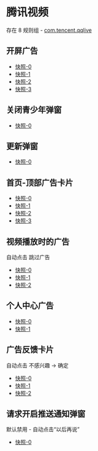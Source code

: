 # 腾讯视频

存在 8 规则组 - [com.tencent.qqlive](/src/apps/com.tencent.qqlive.ts)

## 开屏广告

- [快照-0](https://i.gkd.li/import/import/12700227)
- [快照-1](https://i.gkd.li/import/import/12700122)
- [快照-2](https://i.gkd.li/import/import/12700541)
- [快照-3](https://i.gkd.li/import/import/12910953)

## 关闭青少年弹窗

- [快照-0](https://i.gkd.li/import/import/12700145)

## 更新弹窗

- [快照-0](https://i.gkd.li/import/import/12700486)

## 首页-顶部广告卡片

- [快照-0](https://i.gkd.li/import/import/12700299)
- [快照-1](https://i.gkd.li/import/import/12700302)
- [快照-2](https://i.gkd.li/import/import/12700518)
- [快照-3](https://i.gkd.li/import/import/12737313)

## 视频播放时的广告

自动点击 跳过广告

- [快照-0](https://i.gkd.li/import/import/12700407)
- [快照-1](https://i.gkd.li/import/import/12700433)
- [快照-2](https://i.gkd.li/import/13043079)

## 个人中心广告

- [快照-0](https://i.gkd.li/import/import/12700175)
- [快照-1](https://i.gkd.li/import/12777344)

## 广告反馈卡片

自动点击 不感兴趣 -> 确定

- [快照-0](https://i.gkd.li/import/import/12700303)
- [快照-1](https://i.gkd.li/import/import/12829866)
- [快照-2](https://i.gkd.li/import/import/12700210)

## 请求开启推送通知弹窗

默认禁用 - 自动点击“以后再说”

- [快照-0](https://i.gkd.li/import/import/12700139)
